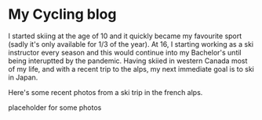 # My Cycling blog

I started skiing at the age of 10 and it quickly became my favourite sport (sadly it's only available for 1/3 of the year). At 16, I starting working as a ski instructor every season and this would continue into my Bachelor's until being interuptted by the pandemic. Having skiied in western Canada most of my life, and with a recent trip to the alps, my next immediate goal is to ski in Japan.

Here's some recent photos from a ski trip in the french alps.


placeholder for some photos
